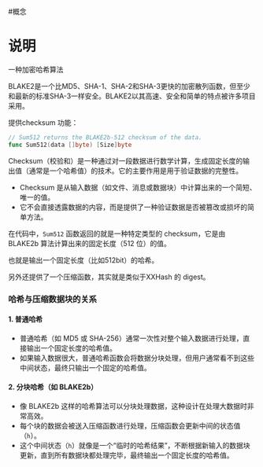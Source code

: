 #概念 

# 说明
一种加密哈希算法

BLAKE2是一个比MD5、SHA-1、SHA-2和SHA-3更快的加密散列函数，但至少和最新的标准SHA-3一样安全。BLAKE2以其高速、安全和简单的特点被许多项目采用。


提供checksum 功能：

```go
// Sum512 returns the BLAKE2b-512 checksum of the data.
func Sum512(data []byte) [Size]byte
```

Checksum（校验和）是一种通过对一段数据进行数学计算，生成固定长度的输出值（通常是一个哈希值）的技术。它的主要作用是用于验证数据的完整性。

- Checksum 是从输入数据（如文件、消息或数据块）中计算出来的一个简短、唯一的值。
- 它不会直接透露数据的内容，而是提供了一种验证数据是否被篡改或损坏的简单方法。

在代码中，`Sum512` 函数返回的就是一种特定类型的 checksum，它是由 BLAKE2b 算法计算出来的固定长度（512 位）的值。

也就是输出一个固定长度（比如512bit）的哈希。


另外还提供了一个压缩函数，其实就是类似于XXHash 的 digest。

### **哈希与压缩数据块的关系**

#### **1. 普通哈希**

- 普通哈希（如 MD5 或 SHA-256）通常一次性对整个输入数据进行处理，直接输出一个固定长度的哈希值。
- 如果输入数据很大，普通哈希函数会将数据分块处理，但用户通常看不到这些中间状态，最终只输出一个固定的哈希值。

#### **2. 分块哈希（如 BLAKE2b）**

- 像 BLAKE2b 这样的哈希算法可以分块处理数据，这种设计在处理大数据时非常高效。
- 每个块的数据会被送入压缩函数进行处理，压缩函数会更新中间的状态值（`h`）。
- 这个中间状态（`h`）就像是一个“临时的哈希结果”，不断根据新输入的数据块更新，直到所有数据块都处理完毕，最终输出一个固定长度的哈希值。